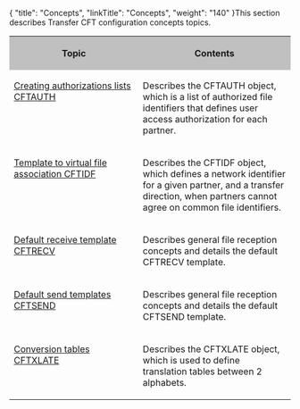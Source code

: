 {
    "title": "Concepts",
    "linkTitle": "Concepts",
    "weight": "140"
}This section describes Transfer CFT configuration concepts topics.

<table cellspacing="0" width="90%">
   <col/>
   <col/>
      <tr valign="top">
<th bgcolor="#C0C0C0" width="45.851%">
            <p>Topic</p>
</th>
<th bgcolor="#C0C0C0" width="54.149%">
            <p>Contents</p>
</th>
      </tr>
      <tr valign="top">
         <td colspan="1" rowspan="1" width="45.851%">
            <p><a href="authorization_list_concepts">Creating authorizations 
 lists CFTAUTH</a>
</p>
         </td>
         <td colspan="1" rowspan="1" width="54.149%">
            <p>Describes the CFTAUTH object, which is a list of authorized 
 file identifiers that defines user access authorization for each partner. 
 </p>
         </td>
      </tr>
      <tr valign="top">
         <td colspan="1" rowspan="1" width="45.851%">
            <p><a href="network_file_identifier_concepts">Template 
 to virtual file association CFTIDF</a>
</p>
         </td>
         <td colspan="1" rowspan="1" width="54.149%">
            <p>Describes the CFTIDF 
 object, which defines a network identifier for a given partner, and a 
 transfer direction, when partners cannot agree on common file identifiers. 
 </p>
         </td>
      </tr>
      <tr valign="top">
         <td colspan="1" rowspan="1" width="45.851%">
            <p><a href="default_receive_template_concepts">Default 
 receive template CFTRECV</a>
</p>
         </td>
         <td colspan="1" rowspan="1" width="54.149%">
            <p>Describes general file reception concepts and details the 
 default CFTRECV template. </p>
         </td>
      </tr>
      <tr valign="top">
         <td colspan="1" rowspan="1" width="45.851%">
            <p><a href="default_send_template_concepts">Default send 
 templates CFTSEND</a>
</p>
         </td>
         <td colspan="1" rowspan="1" width="54.149%">
            <p>Describes general file reception concepts and details the 
 default CFTSEND template. </p>
         </td>
      </tr>
      <tr valign="top">
         <td colspan="1" rowspan="1" width="45.851%">
            <p><a href="translation_table_concepts">Conversion tables 
 CFTXLATE</a>
</p>
         </td>
         <td colspan="1" rowspan="1" width="54.149%">
            <p>Describes the CFTXLATE object, which is used to define 
 translation tables between 2 alphabets. </p>
         </td>
      </tr>
</table>
